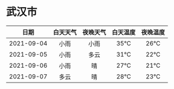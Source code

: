 # 武汉市
|日期|白天天气|夜晚天气|白天温度|夜晚温度|
|:--:|:--:|:--:|:--:|:--:|
|2021-09-04|小雨|小雨|35℃|26℃|
|2021-09-05|小雨|多云|31℃|22℃|
|2021-09-06|小雨|晴|27℃|21℃|
|2021-09-07|多云|晴|28℃|23℃|

